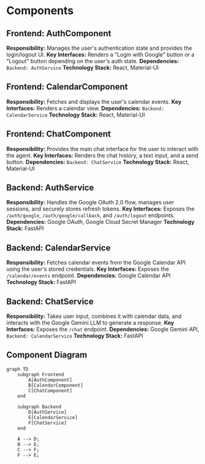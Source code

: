 # Components

## Frontend: AuthComponent

**Responsibility:** Manages the user's authentication state and provides the login/logout UI.
**Key Interfaces:** Renders a "Login with Google" button or a "Logout" button depending on the user's auth state.
**Dependencies:** `Backend: AuthService`
**Technology Stack:** React, Material-UI

## Frontend: CalendarComponent

**Responsibility:** Fetches and displays the user's calendar events.
**Key Interfaces:** Renders a calendar view.
**Dependencies:** `Backend: CalendarService`
**Technology Stack:** React, Material-UI

## Frontend: ChatComponent

**Responsibility:** Provides the main chat interface for the user to interact with the agent.
**Key Interfaces:** Renders the chat history, a text input, and a send button.
**Dependencies:** `Backend: ChatService`
**Technology Stack:** React, Material-UI

## Backend: AuthService

**Responsibility:** Handles the Google OAuth 2.0 flow, manages user sessions, and securely stores refresh tokens.
**Key Interfaces:** Exposes the `/auth/google`, `/auth/google/callback`, and `/auth/logout` endpoints.
**Dependencies:** Google OAuth, Google Cloud Secret Manager
**Technology Stack:** FastAPI

## Backend: CalendarService

**Responsibility:** Fetches calendar events from the Google Calendar API using the user's stored credentials.
**Key Interfaces:** Exposes the `/calendar/events` endpoint.
**Dependencies:** Google Calendar API
**Technology Stack:** FastAPI

## Backend: ChatService

**Responsibility:** Takes user input, combines it with calendar data, and interacts with the Google Gemini LLM to generate a response.
**Key Interfaces:** Exposes the `/chat` endpoint.
**Dependencies:** Google Gemini API, `Backend: CalendarService`
**Technology Stack:** FastAPI

## Component Diagram

```mermaid
graph TD
    subgraph Frontend
        A[AuthComponent]
        B[CalendarComponent]
        C[ChatComponent]
    end

    subgraph Backend
        D[AuthService]
        E[CalendarService]
        F[ChatService]
    end

    A --> D;
    B --> E;
    C --> F;
    F --> E;
```
